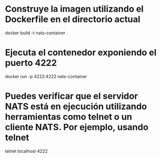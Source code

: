 # Construye la imagen utilizando el Dockerfile en el directorio actual
docker build -t nats-container .

# Ejecuta el contenedor exponiendo el puerto 4222
docker run -p 4222:4222 nats-container

# Puedes verificar que el servidor NATS está en ejecución utilizando herramientas como telnet o un cliente NATS. Por ejemplo, usando telnet
telnet localhost 4222

